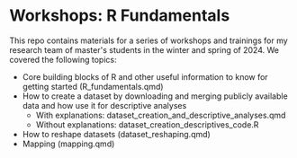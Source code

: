 # Workshops: R Fundamentals

This repo contains materials for a series of workshops and trainings for my research team of master's students in the winter and spring of 2024. We covered the following topics: 

- Core building blocks of R and other useful information to know for getting started (R_fundamentals.qmd)
- How to create a dataset by downloading and merging publicly available data and how use it for descriptive analyses
	- With explanations: dataset_creation_and_descriptive_analyses.qmd 
	- Without explanations: dataset_creation_descriptives_code.R
- How to reshape datasets (dataset_reshaping.qmd)
- Mapping (mapping.qmd)